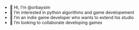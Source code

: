- 👋 Hi, I’m @orbaysim
- 👀 I’m interested in python algorithms and game developement
- 🌱 I’m an indie game developer who wants to extend his studio
- 💞️ I’m looking to collaborate developing games

<!---
orbaysim/orbaysim is a ✨ special ✨ repository because its `README.md` (this file) appears on your GitHub profile.
You can click the Preview link to take a look at your changes.
--->
